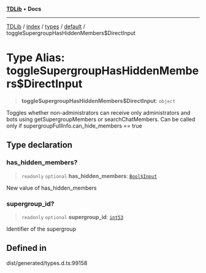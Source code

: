 [**TDLib**](../../../../../../README.md) • **Docs**

***

[TDLib](../../../../../../modules.md) / [index](../../../../../README.md) / [types](../../../README.md) / [default](../README.md) / toggleSupergroupHasHiddenMembers$DirectInput

# Type Alias: toggleSupergroupHasHiddenMembers$DirectInput

> **toggleSupergroupHasHiddenMembers$DirectInput**: `object`

Toggles whether non-administrators can receive only administrators and bots using getSupergroupMembers or searchChatMembers. Can be called only if supergroupFullInfo.can_hide_members == true

## Type declaration

### has\_hidden\_members?

> `readonly` `optional` **has\_hidden\_members**: [`Bool$Input`](Bool$Input.md)

New value of has_hidden_members

### supergroup\_id?

> `readonly` `optional` **supergroup\_id**: [`int53`](int53.md)

Identifier of the supergroup

## Defined in

dist/generated/types.d.ts:99158
